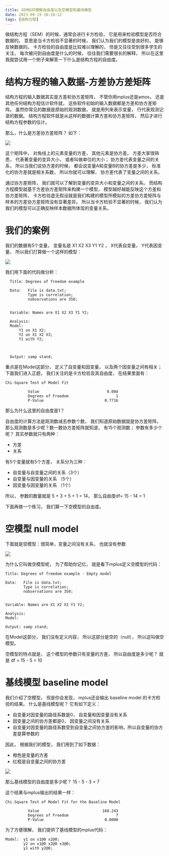 ```yaml
---
title: SEM如何理解自由度以及空模型和基线模型
date: 2023-09-19 10:18:12
tags: [结构方程]
---
```


做结构方程（SEM）的时候，通常会进行卡方检验， 它是用来检验模型是否符合数据的。
意思是当卡方检验不显著的时候， 我们认为我们的模型是良好的， 能够反映数据的。
卡方检验的自由度是比较难以理解的， 但是又往往受到很多学生的关注， 每次被问到自由度是什么的时候，
往往我们需要很长的解释， 所以在这里我就尝试用一个例子来解答一下什么是结构方程的自由度。

<!-- more -->

# 结构方程的输入数据-方差协方差矩阵

结构方程的输入数据其实是方差和协方差矩阵， 不管你用mplus还是amos， 还是其他任何结构方程估计软件就，
这些软件初始的输入数据都是方差和协方差矩阵。 虽然你常见的数据是原始的观测数据， 就是用列来表示变量， 行代表观测记录的数据。
结构方程软件就是从这样的数据计算方差和协方差矩阵， 然后才进行结构方程参数的估计。

那么，什么是方差协方差矩阵？ 如下：

<img src="协方差矩阵.png">

这个矩阵中， 对角线上的元素变量的方差， 其他元素是协方差。 方差大家很熟悉， 代表著变量的变异大小， 或者叫做单位的大小；
协方差代表变量之间的关系， 所以当我们说协方差的时候， 都会说变量A和变量B的协方差是多少， 标准化的协方差就是相关系数，
所以你就可以理解， 协方差代表了变量之间的关系。 

通过协方差矩阵， 我们就可以了解到变量的变异大小和变量之间的关系。 而结构方程模型就基于方差协方差矩阵来构建一个模型， 
模型越好越能反映这个方差和协方差矩阵， 卡方检验虚无假设就是我们构建的模型所模拟的方差协方差矩阵与样本的方差协方差矩阵没有显著差异。
所以当卡方检验不显著的时候， 我们认为我们的模型可以正确反映样本数据所体现的变量关系。

# 我们的案例

我们的数据有5个变量， 变量名是 X1 X2 X3 Y1 Y2 ， X代表自变量， Y代表因变量，
所以我们打算做一个这样的模型：

<img src="model.png">

我们用下面的代码做分析：

```
  Title: Degrees of freedom example

  Data:   File is data.txt;
          Type is correlation;
          nobservations are 350;


  Variable: Names are X1 X2 X3 Y1 Y2;

  Analysis:
  Model:
      Y1 on X1 X2;
      Y2 on X1 X2 X3;
      Y1 with Y2;



  Output: samp stand;
```

重点是在Model这部分， 定义了自变量和因变量， 以及两个因变量之间有相关；
下面我们进入正题， 我们关注的是卡方检验及其自由度， 在结果里面有：


```
Chi-Square Test of Model Fit

          Value                              0.084
          Degrees of Freedom                     1
          P-Value                           0.7716
```

那么为什么这里的自由度是1？

自由度的计算方法是观测数减去参数个数， 我们知道原始数据就是协方差矩阵， 那么观测数是多少呢？数一数协方差矩阵就知道， 有15个观测数；
参数有多少个呢？ 其实参数就只有两种：

- 方差
- 关系

有5个变量就有5个方差，
关系分为三种：

- 自变量与自变量之间的关系（3个）
- 自变量与因变量的关系 （5个）
- 因变量与因变量的关系 （1个）

所以， 参数的数量就是 5 + 3 + 5 + 1 = 14， 那么自由度df= 15 - 14 = 1

下面再做一个练习， 我们算一下空模型的自由度。

# 空模型 null model

下面就是空模型：很简单，变量之间没有关系， 也就没有参数

<img src="null-model.png">

为什么它叫做空模型呢， 为了帮助你记忆， 就是看下mplus定义空模型的代码：

```
Title: Degrees of freedom example - Empty model

Data:   File is data.txt;
        Type is correlation;
        nobservations are 350;


Variable: Names are X1 X2 X3 Y1 Y2;

Analysis:
Model:  

Output: samp stand;
```
在Model这部分， 我们没有定义内容， 所以这部分是空的（null）， 所以这叫做空模型。

空模型的特点就是， 这个模型的参数只有变量的方差， 所以自由度是多少呢？ 就是 df = 15 - 5 = 10

# 基线模型 baseline model

我们介绍了空模型， 但是你会发现， mplus还会输出 baseline model 的卡方检验的结果。
什么是基线模型呢？ 它有如下定义：

- 自变量对因变量的路径系数是0， 自变量和因变量没有关系
- 因变量之间的协方差都是0， 因变量之间没有关系
- 自变量对因变量的路径系数受到自变量之间协方差的影响，所以自变量的协方差是算参数的

因此， 根据我们的模型， 我们用到了如下数据：

- 橙色是变量的方差
- 红框是自变量之间的协方差

<img src="baline-model.png">

那么基线模型的自由度是多少呢？ 15 - 5 - 3 = 7

这个结果与mplus输出的结果一样：

```
Chi-Square Test of Model Fit for the Baseline Model

          Value                            168.243
          Degrees of Freedom                     7
          P-Value                           0.0000
```

为了方便理解， 我们提供了基线模型的mplus代码：

```
Model:  y1 on x1@0 x2@0;
        y2 on x1@0 x2@0 x3@0;
        y1 with y2@0;
```